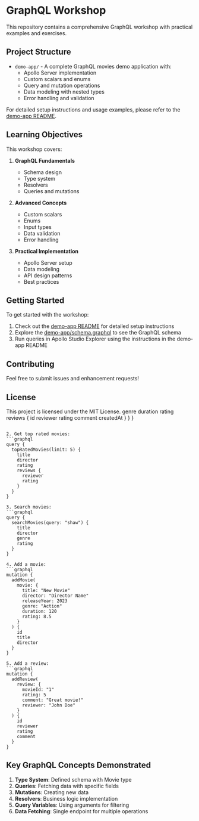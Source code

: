 # GraphQL Workshop

This repository contains a comprehensive GraphQL workshop with practical examples and exercises.

## Project Structure

- `demo-app/` - A complete GraphQL movies demo application with:
  - Apollo Server implementation
  - Custom scalars and enums
  - Query and mutation operations
  - Data modeling with nested types
  - Error handling and validation

For detailed setup instructions and usage examples, please refer to the [demo-app README](demo-app/README.md).

## Learning Objectives

This workshop covers:

1. **GraphQL Fundamentals**
   - Schema design
   - Type system
   - Resolvers
   - Queries and mutations

2. **Advanced Concepts**
   - Custom scalars
   - Enums
   - Input types
   - Data validation
   - Error handling

3. **Practical Implementation**
   - Apollo Server setup
   - Data modeling
   - API design patterns
   - Best practices

## Getting Started

To get started with the workshop:

1. Check out the [demo-app README](demo-app/README.md) for detailed setup instructions
2. Explore the [demo-app/schema.graphql](demo-app/schema.graphql) to see the GraphQL schema
3. Run queries in Apollo Studio Explorer using the instructions in the demo-app README

## Contributing

Feel free to submit issues and enhancement requests!

## License

This project is licensed under the MIT License.    genre
    duration
    rating
    reviews {
      id
      reviewer
      rating
      comment
      createdAt
    }
  }
}
```

2. Get top rated movies:
```graphql
query {
  topRatedMovies(limit: 5) {
    title
    director
    rating
    reviews {
      reviewer
      rating
    }
  }
}

3. Search movies:
```graphql
query {
  searchMovies(query: "shaw") {
    title
    director
    genre
    rating
  }
}

4. Add a movie:
```graphql
mutation {
  addMovie(
    movie: {
      title: "New Movie"
      director: "Director Name"
      releaseYear: 2023
      genre: "Action"
      duration: 120
      rating: 8.5
    }
  ) {
    id
    title
    director
  }
}

5. Add a review:
```graphql
mutation {
  addReview(
    review: {
      movieId: "1"
      rating: 5
      comment: "Great movie!"
      reviewer: "John Doe"
    }
  ) {
    id
    reviewer
    rating
    comment
  }
}
```

## Key GraphQL Concepts Demonstrated

1. **Type System**: Defined schema with Movie type
2. **Queries**: Fetching data with specific fields
3. **Mutations**: Creating new data
4. **Resolvers**: Business logic implementation
5. **Query Variables**: Using arguments for filtering
6. **Data Fetching**: Single endpoint for multiple operations


